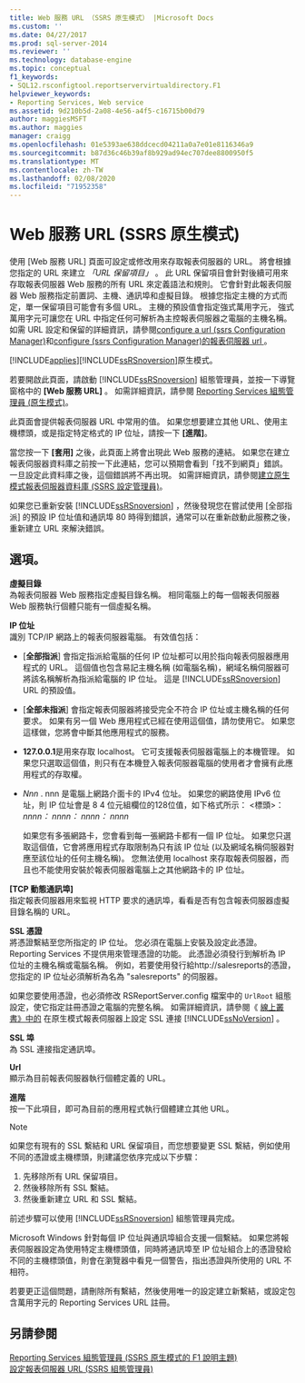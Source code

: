 ```yaml
---
title: Web 服務 URL （SSRS 原生模式） |Microsoft Docs
ms.custom: ''
ms.date: 04/27/2017
ms.prod: sql-server-2014
ms.reviewer: ''
ms.technology: database-engine
ms.topic: conceptual
f1_keywords:
- SQL12.rsconfigtool.reportservervirtualdirectory.F1
helpviewer_keywords:
- Reporting Services, Web service
ms.assetid: 9d210b5d-2a08-4e56-a4f5-c16715b00d79
author: maggiesMSFT
ms.author: maggies
manager: craigg
ms.openlocfilehash: 01e5393ae638ddcecd04211a0a7e01e8116346a9
ms.sourcegitcommit: b87d36c46b39af8b929ad94ec707dee8800950f5
ms.translationtype: MT
ms.contentlocale: zh-TW
ms.lasthandoff: 02/08/2020
ms.locfileid: "71952358"
---
```

# <a name="web-service-url-ssrs-native-mode"></a>Web 服務 URL (SSRS 原生模式)
  使用 [Web 服務 URL] 頁面可設定或修改用來存取報表伺服器的 URL。 將會根據您指定的 URL 來建立 *「URL 保留項目」* 。 此 URL 保留項目會針對後續可用來存取報表伺服器 Web 服務的所有 URL 來定義語法和規則。 它會針對此報表伺服器 Web 服務指定前置詞、主機、通訊埠和虛擬目錄。 根據您指定主機的方式而定，單一保留項目可能會有多個 URL。 主機的預設值會指定強式萬用字元， 強式萬用字元可讓您在 URL 中指定任何可解析為主控報表伺服器之電腦的主機名稱。 如需 URL 設定和保留的詳細資訊，請參閱[configure a url &#40;ssrs Configuration Manager&#41;](../../reporting-services/install-windows/configure-a-url-ssrs-configuration-manager.md)和[configure &#40;ssrs Configuration Manager&#41;的報表伺服器 url ](../../reporting-services/install-windows/configure-report-server-urls-ssrs-configuration-manager.md)。  
  
 [!INCLUDE[applies](../../includes/applies-md.md)][!INCLUDE[ssRSnoversion](../../includes/ssrsnoversion-md.md)]原生模式。  
  
 若要開啟此頁面，請啟動 [!INCLUDE[ssRSnoversion](../../includes/ssrsnoversion-md.md)] 組態管理員，並按一下導覽窗格中的 **[Web 服務 URL]** 。 如需詳細資訊，請參閱 [Reporting Services 組態管理員 &#40;原生模式&#41;](../../../2014/sql-server/install/reporting-services-configuration-manager-native-mode.md)。  
  
 此頁面會提供報表伺服器 URL 中常用的值。 如果您想要建立其他 URL、使用主機標頭，或是指定特定格式的 IP 位址，請按一下 **[進階]**。  
  
 當您按一下 **[套用]** 之後，此頁面上將會出現此 Web 服務的連結。 如果您在建立報表伺服器資料庫之前按一下此連結，您可以預期會看到「找不到網頁」錯誤。 一旦設定此資料庫之後，這個錯誤將不再出現。 如需詳細資訊，請參閱[建立原生模式報表伺服器資料庫 &#40;SSRS 設定管理員&#41;](../../reporting-services/install-windows/ssrs-report-server-create-a-native-mode-report-server-database.md)。  
  
 如果您已重新安裝 [!INCLUDE[ssRSnoversion](../../includes/ssrsnoversion-md.md)] ，然後發現您在嘗試使用 [全部指派] 的預設 IP 位址值和通訊埠 80 時得到錯誤，通常可以在重新啟動此服務之後，重新建立 URL 來解決錯誤。  
  
## <a name="options"></a>選項。  
 **虛擬目錄**  
 為報表伺服器 Web 服務指定虛擬目錄名稱。 相同電腦上的每一個報表伺服器 Web 服務執行個體只能有一個虛擬名稱。  
  
 **IP 位址**  
 識別 TCP/IP 網路上的報表伺服器電腦。 有效值包括：  
  
-   [**全部指派**] 會指定指派給電腦的任何 IP 位址都可以用於指向報表伺服器應用程式的 URL。 這個值也包含易記主機名稱 (如電腦名稱)，網域名稱伺服器可將該名稱解析為指派給電腦的 IP 位址。 這是 [!INCLUDE[ssRSnoversion](../../includes/ssrsnoversion-md.md)] URL 的預設值。  
  
-   [**全部未指派**] 會指定報表伺服器將接受完全不符合 IP 位址或主機名稱的任何要求。 如果有另一個 Web 應用程式已經在使用這個值，請勿使用它。 如果您這樣做，您將會中斷其他應用程式的服務。  
  
-   **127.0.0.1**是用來存取 localhost。 它可支援報表伺服器電腦上的本機管理。 如果您只選取這個值，則只有在本機登入報表伺服器電腦的使用者才會擁有此應用程式的存取權。  
  
-   *Nnn* . nnn 是電腦上網路介面卡的 IPv4 位址。 如果您的網路使用 IPv6 位址，則 IP 位址會是 8 4 位元組欄位的128位值，如下格式所示： \<標頭>：*nnnn： nnnn： nnnn： nnnn*  
  
     如果您有多張網路卡，您會看到每一張網路卡都有一個 IP 位址。 如果您只選取這個值，它會將應用程式存取限制為只有該 IP 位址 (以及網域名稱伺服器對應至該位址的任何主機名稱)。 您無法使用 localhost 來存取報表伺服器，而且也不能使用安裝於報表伺服器電腦上之其他網路卡的 IP 位址。  
  
 **[TCP 動態通訊埠]**  
 指定報表伺服器用來監視 HTTP 要求的通訊埠，看看是否有包含報表伺服器虛擬目錄名稱的 URL。  
  
 **SSL 憑證**  
 將憑證繫結至您所指定的 IP 位址。 您必須在電腦上安裝及設定此憑證。 Reporting Services 不提供用來管理憑證的功能。 此憑證必須發行到解析為 IP 位址的主機名稱或電腦名稱。 例如，若要使用發行給http://salesreports的憑證，您指定的 IP 位址必須解析為名為 "salesreports" 的伺服器。  
  
 如果您要使用憑證，也必須修改 RSReportServer.config 檔案中的 `UrlRoot` 組態設定，使它指定註冊憑證之電腦的完整名稱。 如需詳細資訊，請參閱《 [線上叢書》中的](../../reporting-services/security/configure-ssl-connections-on-a-native-mode-report-server.md) 在原生模式報表伺服器上設定 SSL 連接 [!INCLUDE[ssNoVersion](../../includes/ssnoversion-md.md)] 。  
  
 **SSL 埠**  
 為 SSL 連接指定通訊埠。  
  
 **Url**  
 顯示為目前報表伺服器執行個體定義的 URL。  
  
 **進階**  
 按一下此項目，即可為目前的應用程式執行個體建立其他 URL。  
  
> [!NOTE]
>  如果您有現有的 SSL 繫結和 URL 保留項目，而您想要變更 SSL 繫結，例如使用不同的憑證或主機標頭，則建議您依序完成以下步驟：  
> 
>  1.  先移除所有 URL 保留項目。  
> 2.  然後移除所有 SSL 繫結。  
> 3.  然後重新建立 URL 和 SSL 繫結。  
> 
>  前述步驟可以使用 [!INCLUDE[ssRSnoversion](../../includes/ssrsnoversion-md.md)] 組態管理員完成。  
> 
>  Microsoft Windows 針對每個 IP 位址與通訊埠組合支援一個繫結。 如果您將報表伺服器設定為使用特定主機標頭值，同時將通訊埠至 IP 位址組合上的憑證發給不同的主機標頭值，則會在瀏覽器中看見一個警告，指出憑證與所使用的 URL 不相符。  
> 
>  若要更正這個問題，請刪除所有繫結，然後使用唯一的設定建立新繫結，或設定包含萬用字元的 Reporting Services URL 註冊。  
  
## <a name="see-also"></a>另請參閱  
 [Reporting Services 組態管理員 &#40;SSRS 原生模式的 F1 說明主題&#41;](../../../2014/sql-server/install/reporting-services-configuration-manager-f1-help-topics-ssrs-native-mode.md)   
 [設定報表伺服器 URL &#40;SSRS 組態管理員&#41;](../../reporting-services/install-windows/configure-report-server-urls-ssrs-configuration-manager.md)  
  
  
